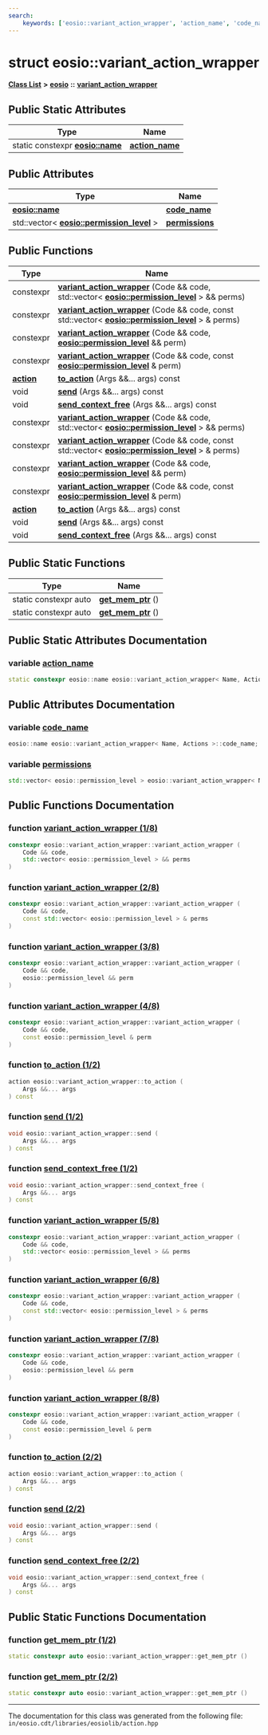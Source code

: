 ```yaml
---
search:
    keywords: ['eosio::variant_action_wrapper', 'action_name', 'code_name', 'permissions', 'variant_action_wrapper', 'variant_action_wrapper', 'variant_action_wrapper', 'variant_action_wrapper', 'to_action', 'send', 'send_context_free', 'variant_action_wrapper', 'variant_action_wrapper', 'variant_action_wrapper', 'variant_action_wrapper', 'to_action', 'send', 'send_context_free', 'get_mem_ptr', 'get_mem_ptr']
---
```


# struct eosio::variant\_action\_wrapper

[**Class List**](annotated.md) **>** [**eosio**](namespaceeosio.md) **::** [**variant\_action\_wrapper**](structeosio_1_1variant__action__wrapper.md)


## Public Static Attributes

|Type|Name|
|-----|-----|
|static constexpr **[eosio::name](structeosio_1_1name.md)**|[**action\_name**](group__action_ga15ad29ffeb4fbdff7657fab390a42400.md#ga15ad29ffeb4fbdff7657fab390a42400)|


## Public Attributes

|Type|Name|
|-----|-----|
|**[eosio::name](structeosio_1_1name.md)**|[**code\_name**](group__action_ga171691c13edf4f6269bb1eec44e290f3.md#ga171691c13edf4f6269bb1eec44e290f3)|
|std::vector< **[eosio::permission\_level](structeosio_1_1permission__level.md)** >|[**permissions**](group__action_ga49bedca283f0ac9130d892b8ee826bfa.md#ga49bedca283f0ac9130d892b8ee826bfa)|


## Public Functions

|Type|Name|
|-----|-----|
|constexpr|[**variant\_action\_wrapper**](group__action_ga54b47e0e84c464142c902d7194426d3a.md#ga54b47e0e84c464142c902d7194426d3a) (Code && code, std::vector< **[eosio::permission\_level](structeosio_1_1permission__level.md)** > && perms) |
|constexpr|[**variant\_action\_wrapper**](group__action_gae3836c99f199acd09f326c0788ad50ef.md#gae3836c99f199acd09f326c0788ad50ef) (Code && code, const std::vector< **[eosio::permission\_level](structeosio_1_1permission__level.md)** > & perms) |
|constexpr|[**variant\_action\_wrapper**](group__action_ga0d83dd58a99adffbba6bd026e47a211e.md#ga0d83dd58a99adffbba6bd026e47a211e) (Code && code, **[eosio::permission\_level](structeosio_1_1permission__level.md)** && perm) |
|constexpr|[**variant\_action\_wrapper**](group__action_gac6c4a0bc39c0e593277378526083c7cc.md#gac6c4a0bc39c0e593277378526083c7cc) (Code && code, const **[eosio::permission\_level](structeosio_1_1permission__level.md)** & perm) |
|**[action](structeosio_1_1action.md)**|[**to\_action**](group__action_gafe014cc8e17701b610af9e2adcc76da7.md#gafe014cc8e17701b610af9e2adcc76da7) (Args &&... args) const |
|void|[**send**](group__action_ga1f95cbb7f23a1790f0ddf67d2336dd03.md#ga1f95cbb7f23a1790f0ddf67d2336dd03) (Args &&... args) const |
|void|[**send\_context\_free**](group__action_ga4cf54eec122768c5dda66731eb1c0cd3.md#ga4cf54eec122768c5dda66731eb1c0cd3) (Args &&... args) const |
|constexpr|[**variant\_action\_wrapper**](structeosio_1_1variant__action__wrapper_a54b47e0e84c464142c902d7194426d3a.md#1a54b47e0e84c464142c902d7194426d3a) (Code && code, std::vector< **[eosio::permission\_level](structeosio_1_1permission__level.md)** > && perms) |
|constexpr|[**variant\_action\_wrapper**](structeosio_1_1variant__action__wrapper_ae3836c99f199acd09f326c0788ad50ef.md#1ae3836c99f199acd09f326c0788ad50ef) (Code && code, const std::vector< **[eosio::permission\_level](structeosio_1_1permission__level.md)** > & perms) |
|constexpr|[**variant\_action\_wrapper**](structeosio_1_1variant__action__wrapper_a0d83dd58a99adffbba6bd026e47a211e.md#1a0d83dd58a99adffbba6bd026e47a211e) (Code && code, **[eosio::permission\_level](structeosio_1_1permission__level.md)** && perm) |
|constexpr|[**variant\_action\_wrapper**](structeosio_1_1variant__action__wrapper_ac6c4a0bc39c0e593277378526083c7cc.md#1ac6c4a0bc39c0e593277378526083c7cc) (Code && code, const **[eosio::permission\_level](structeosio_1_1permission__level.md)** & perm) |
|**[action](structeosio_1_1action.md)**|[**to\_action**](structeosio_1_1variant__action__wrapper_afe014cc8e17701b610af9e2adcc76da7.md#1afe014cc8e17701b610af9e2adcc76da7) (Args &&... args) const |
|void|[**send**](structeosio_1_1variant__action__wrapper_a1f95cbb7f23a1790f0ddf67d2336dd03.md#1a1f95cbb7f23a1790f0ddf67d2336dd03) (Args &&... args) const |
|void|[**send\_context\_free**](structeosio_1_1variant__action__wrapper_a4cf54eec122768c5dda66731eb1c0cd3.md#1a4cf54eec122768c5dda66731eb1c0cd3) (Args &&... args) const |


## Public Static Functions

|Type|Name|
|-----|-----|
|static constexpr auto|[**get\_mem\_ptr**](group__action_gacc8f5998ff5d156eae85f525b0cb17e0.md#gacc8f5998ff5d156eae85f525b0cb17e0) () |
|static constexpr auto|[**get\_mem\_ptr**](structeosio_1_1variant__action__wrapper_acc8f5998ff5d156eae85f525b0cb17e0.md#1acc8f5998ff5d156eae85f525b0cb17e0) () |


## Public Static Attributes Documentation

### variable <a id="ga15ad29ffeb4fbdff7657fab390a42400" href="#ga15ad29ffeb4fbdff7657fab390a42400">action\_name</a>

```cpp
static constexpr eosio::name eosio::variant_action_wrapper< Name, Actions >::action_name;
```



## Public Attributes Documentation

### variable <a id="ga171691c13edf4f6269bb1eec44e290f3" href="#ga171691c13edf4f6269bb1eec44e290f3">code\_name</a>

```cpp
eosio::name eosio::variant_action_wrapper< Name, Actions >::code_name;
```



### variable <a id="ga49bedca283f0ac9130d892b8ee826bfa" href="#ga49bedca283f0ac9130d892b8ee826bfa">permissions</a>

```cpp
std::vector< eosio::permission_level > eosio::variant_action_wrapper< Name, Actions >::permissions;
```



## Public Functions Documentation

### function <a id="ga54b47e0e84c464142c902d7194426d3a" href="#ga54b47e0e84c464142c902d7194426d3a">variant\_action\_wrapper (1/8)</a>

```cpp
constexpr eosio::variant_action_wrapper::variant_action_wrapper (
    Code && code,
    std::vector< eosio::permission_level > && perms
)
```



### function <a id="gae3836c99f199acd09f326c0788ad50ef" href="#gae3836c99f199acd09f326c0788ad50ef">variant\_action\_wrapper (2/8)</a>

```cpp
constexpr eosio::variant_action_wrapper::variant_action_wrapper (
    Code && code,
    const std::vector< eosio::permission_level > & perms
)
```



### function <a id="ga0d83dd58a99adffbba6bd026e47a211e" href="#ga0d83dd58a99adffbba6bd026e47a211e">variant\_action\_wrapper (3/8)</a>

```cpp
constexpr eosio::variant_action_wrapper::variant_action_wrapper (
    Code && code,
    eosio::permission_level && perm
)
```



### function <a id="gac6c4a0bc39c0e593277378526083c7cc" href="#gac6c4a0bc39c0e593277378526083c7cc">variant\_action\_wrapper (4/8)</a>

```cpp
constexpr eosio::variant_action_wrapper::variant_action_wrapper (
    Code && code,
    const eosio::permission_level & perm
)
```



### function <a id="gafe014cc8e17701b610af9e2adcc76da7" href="#gafe014cc8e17701b610af9e2adcc76da7">to\_action (1/2)</a>

```cpp
action eosio::variant_action_wrapper::to_action (
    Args &&... args
) const
```



### function <a id="ga1f95cbb7f23a1790f0ddf67d2336dd03" href="#ga1f95cbb7f23a1790f0ddf67d2336dd03">send (1/2)</a>

```cpp
void eosio::variant_action_wrapper::send (
    Args &&... args
) const
```



### function <a id="ga4cf54eec122768c5dda66731eb1c0cd3" href="#ga4cf54eec122768c5dda66731eb1c0cd3">send\_context\_free (1/2)</a>

```cpp
void eosio::variant_action_wrapper::send_context_free (
    Args &&... args
) const
```



### function <a id="1a54b47e0e84c464142c902d7194426d3a" href="#1a54b47e0e84c464142c902d7194426d3a">variant\_action\_wrapper (5/8)</a>

```cpp
constexpr eosio::variant_action_wrapper::variant_action_wrapper (
    Code && code,
    std::vector< eosio::permission_level > && perms
)
```



### function <a id="1ae3836c99f199acd09f326c0788ad50ef" href="#1ae3836c99f199acd09f326c0788ad50ef">variant\_action\_wrapper (6/8)</a>

```cpp
constexpr eosio::variant_action_wrapper::variant_action_wrapper (
    Code && code,
    const std::vector< eosio::permission_level > & perms
)
```



### function <a id="1a0d83dd58a99adffbba6bd026e47a211e" href="#1a0d83dd58a99adffbba6bd026e47a211e">variant\_action\_wrapper (7/8)</a>

```cpp
constexpr eosio::variant_action_wrapper::variant_action_wrapper (
    Code && code,
    eosio::permission_level && perm
)
```



### function <a id="1ac6c4a0bc39c0e593277378526083c7cc" href="#1ac6c4a0bc39c0e593277378526083c7cc">variant\_action\_wrapper (8/8)</a>

```cpp
constexpr eosio::variant_action_wrapper::variant_action_wrapper (
    Code && code,
    const eosio::permission_level & perm
)
```



### function <a id="1afe014cc8e17701b610af9e2adcc76da7" href="#1afe014cc8e17701b610af9e2adcc76da7">to\_action (2/2)</a>

```cpp
action eosio::variant_action_wrapper::to_action (
    Args &&... args
) const
```



### function <a id="1a1f95cbb7f23a1790f0ddf67d2336dd03" href="#1a1f95cbb7f23a1790f0ddf67d2336dd03">send (2/2)</a>

```cpp
void eosio::variant_action_wrapper::send (
    Args &&... args
) const
```



### function <a id="1a4cf54eec122768c5dda66731eb1c0cd3" href="#1a4cf54eec122768c5dda66731eb1c0cd3">send\_context\_free (2/2)</a>

```cpp
void eosio::variant_action_wrapper::send_context_free (
    Args &&... args
) const
```



## Public Static Functions Documentation

### function <a id="gacc8f5998ff5d156eae85f525b0cb17e0" href="#gacc8f5998ff5d156eae85f525b0cb17e0">get\_mem\_ptr (1/2)</a>

```cpp
static constexpr auto eosio::variant_action_wrapper::get_mem_ptr ()
```



### function <a id="1acc8f5998ff5d156eae85f525b0cb17e0" href="#1acc8f5998ff5d156eae85f525b0cb17e0">get\_mem\_ptr (2/2)</a>

```cpp
static constexpr auto eosio::variant_action_wrapper::get_mem_ptr ()
```





----------------------------------------
The documentation for this class was generated from the following file: `in/eosio.cdt/libraries/eosiolib/action.hpp`

